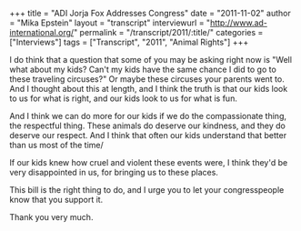 +++
title = "ADI Jorja Fox Addresses Congress"
date = "2011-11-02"
author = "Mika Epstein"
layout = "transcript"
interviewurl = "http://www.ad-international.org/"
permalink = "/transcript/2011/:title/"
categories = ["Interviews"]
tags = ["Transcript", "2011", "Animal Rights"]
+++

I do think that a question that some of you may be asking right now is "Well what about my kids? Can't my kids have the same chance I did to go to these traveling circuses?" Or maybe these circuses your parents went to. And I thought about this at length, and I think the truth is that our kids look to us for what is right, and our kids look to us for what is fun.

And I think we can do more for our kids if we do the compassionate thing, the respectful thing. These animals do deserve our kindness, and they do deserve our respect. And I think that often our kids understand that better than us most of the time/

If our kids knew how cruel and violent these events were, I think they'd be very disappointed in us, for bringing us to these places.

This bill is the right thing to do, and I urge you to let your congresspeople know that you support it.

Thank you very much.